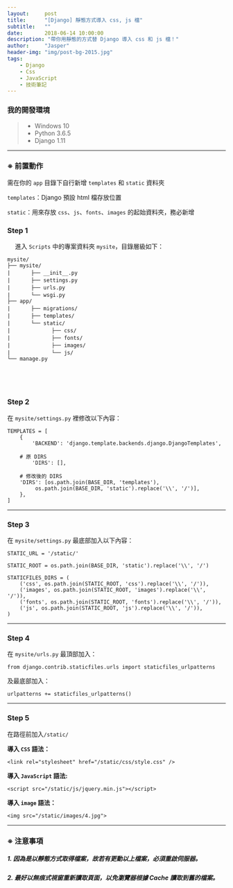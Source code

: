 ```yaml
---
layout:     post
title:      "[Django] 靜態方式導入 css, js 檔"
subtitle:   ""
date:       2018-06-14 10:00:00
description: "帶你用靜態的方式替 Django 導入 css 和 js 檔！"
author:     "Jasper"
header-img: "img/post-bg-2015.jpg"
tags:
    - Django
    - Css
    - JavaScript
    - 技術筆記
---
```


### 我的開發環境
> - Windows 10 
> - Python 3.6.5
> - Django 1.11


------------

### ※ 前置動作

需在你的 `app` 目錄下自行新增 `templates` 和 `static` 資料夾

`templates`：Django 預設 html 檔存放位置

`static`：用來存放 `css`、`js`、`fonts`、`images` 的起始資料夾，務必新增


### Step 1
　
進入 `Scripts` 中的專案資料夾 `mysite`，目錄層級如下：
　
```
mysite/
├── mysite/
|　　　　├── __init__.py
|　　　　├── settings.py
|　　　　├── urls.py
|　　　　└── wsgi.py
├── app/
|　　　　├── migrations/
|　　　　├── templates/
|　　　　└── static/
|　　　　　　　　├── css/
|　　　　　　　　├── fonts/
|　　　　　　　　├── images/
|　　　　　　　　└── js/
└── manage.py
```
　
------------

### Step 2

在 `mysite/settings.py` 裡修改以下內容：


```
TEMPLATES = [
    {
        'BACKEND': 'django.template.backends.django.DjangoTemplates',

	# 原 DIRS
        'DIRS': [],

	# 修改後的 DIRS
	'DIRS': [os.path.join(BASE_DIR, 'templates'),
         os.path.join(BASE_DIR, 'static').replace('\\', '/')],
    },
]
```
------------


### Step 3

在 `mysite/settings.py` 最底部加入以下內容：

```
STATIC_URL = '/static/'
```
```
STATIC_ROOT = os.path.join(BASE_DIR, 'static').replace('\\', '/')
```
```
STATICFILES_DIRS = (
    ('css', os.path.join(STATIC_ROOT, 'css').replace('\\', '/')),
    ('images', os.path.join(STATIC_ROOT, 'images').replace('\\', '/')),
    ('fonts', os.path.join(STATIC_ROOT, 'fonts').replace('\\', '/')),
    ('js', os.path.join(STATIC_ROOT, 'js').replace('\\', '/')),
)
```

------------

### Step 4

在 `mysite/urls.py` 最頂部加入：

```from django.contrib.staticfiles.urls import staticfiles_urlpatterns```

及最底部加入：

```urlpatterns += staticfiles_urlpatterns()```

------------

### Step 5

在路徑前加入`/static/`

**導入 `CSS` 語法：**

```<link rel="stylesheet" href="/static/css/style.css" />```


**導入 `JavaScript` 語法:**

```<script src="/static/js/jquery.min.js"></script>```


**導入 `image` 語法：**

```<img src="/static/images/4.jpg">```

------------

### ※ 注意事項


##### 1. 因為是以靜態方式取得檔案，故若有更動以上檔案，必須重啟伺服器。

##### 2. 最好以無痕式視窗重新讀取頁面，以免瀏覽器根據 Cache 讀取到舊的檔案。